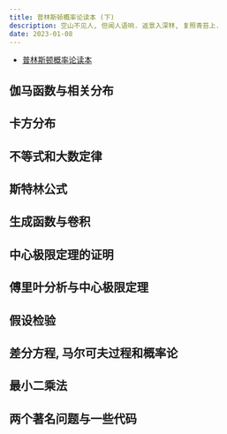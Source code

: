```yaml
---
title: 普林斯顿概率论读本 (下)
description: 空山不见人, 但闻人语响. 返景入深林, 复照青苔上.
date: 2023-01-08
---
```


- [普林斯顿概率论读本](https://book.douban.com/subject/35193606/)

## 伽马函数与相关分布

## 卡方分布

## 不等式和大数定律

## 斯特林公式

## 生成函数与卷积

## 中心极限定理的证明

## 傅里叶分析与中心极限定理

## 假设检验

## 差分方程, 马尔可夫过程和概率论

## 最小二乘法

## 两个著名问题与一些代码
